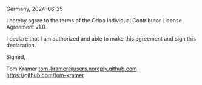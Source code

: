 Germany, 2024-06-25

I hereby agree to the terms of the Odoo Individual Contributor License
Agreement v1.0.

I declare that I am authorized and able to make this agreement and sign this
declaration.

Signed,

Tom Kramer tom-kramer@users.noreply.github.com https://github.com/tom-kramer
